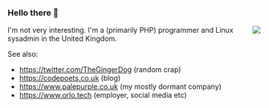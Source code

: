 ### Hello there 👋

<img align='right' src="https://github-readme-stats.vercel.app/api?username=DavidGoodwin&show_icons=true">

I'm not very interesting. I'm a (primarily PHP) programmer and Linux sysadmin in the United Kingdom. 

See also:
 * https://twitter.com/TheGingerDog (random crap)
 * https://codepoets.co.uk (blog)
 * https://www.palepurple.co.uk (my mostly dormant company)
 * https://www.orlo.tech (employer, social media etc)

